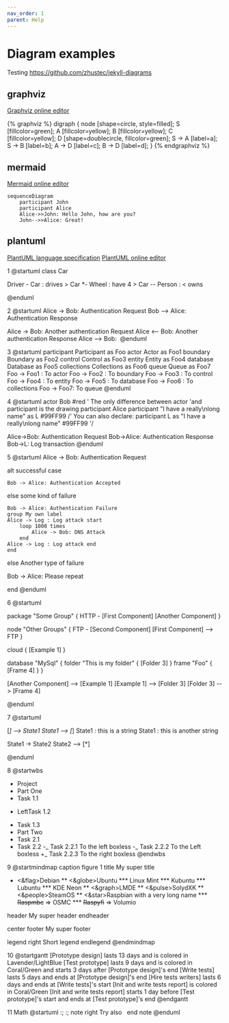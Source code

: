```yaml
---
nav_order: 1
parent: Help
---
```


# Diagram examples

Testing https://github.com/zhustec/jekyll-diagrams

## graphviz
[Graphviz online editor](http://magjac.com/graphviz-visual-editor/)

{% graphviz %}
digraph {
  node [shape=circle, style=filled];
  S [fillcolor=green];
  A [fillcolor=yellow];
  B [fillcolor=yellow];
  C [fillcolor=yellow];
  D [shape=doublecircle, fillcolor=green];
  S -> A [label=a];
  S -> B [label=b];
  A -> D [label=c];
  B -> D [label=d];
}
{% endgraphviz %}

## mermaid

[Mermaid online editor](https://mermaid-js.github.io/mermaid-live-editor/edit)

```mermaid!
sequenceDiagram
    participant John
    participant Alice
    Alice->>John: Hello John, how are you?
    John-->>Alice: Great!
```

## plantuml

[PlantUML language specification](https://plantuml.com/sitemap-language-specification)
[PlantUML online editor](http://www.plantuml.com/plantuml/uml)

1
@startuml
class Car

Driver - Car : drives >
Car *- Wheel : have 4 >
Car -- Person : < owns

@enduml

2
@startuml
Alice -> Bob: Authentication Request
Bob --> Alice: Authentication Response

Alice -> Bob: Another authentication Request
Alice <-- Bob: Another authentication Response
Alice --> Bob: <math>x = (-b+-sqrt(b^2-4ac))/(2a)</math>
@enduml

3
@startuml
participant Participant as Foo
actor       Actor       as Foo1
boundary    Boundary    as Foo2
control     Control     as Foo3
entity      Entity      as Foo4
database    Database    as Foo5
collections Collections as Foo6
queue       Queue       as Foo7
Foo -> Foo1 : To actor 
Foo -> Foo2 : To boundary
Foo -> Foo3 : To control
Foo -> Foo4 : To entity
Foo -> Foo5 : To database
Foo -> Foo6 : To collections
Foo -> Foo7: To queue
@enduml

4
@startuml
actor Bob #red
' The only difference between actor
'and participant is the drawing
participant Alice
participant "I have a really\nlong name" as L #99FF99
/' You can also declare:
   participant L as "I have a really\nlong name"  #99FF99
  '/

Alice->Bob: Authentication Request
Bob->Alice: Authentication Response
Bob->L: Log transaction
@enduml

5
@startuml
Alice -> Bob: Authentication Request

alt successful case

    Bob -> Alice: Authentication Accepted

else some kind of failure

    Bob -> Alice: Authentication Failure
    group My own label
    Alice -> Log : Log attack start
        loop 1000 times
            Alice -> Bob: DNS Attack
        end
    Alice -> Log : Log attack end
    end

else Another type of failure

   Bob -> Alice: Please repeat

end
@enduml

6
@startuml

package "Some Group" {
  HTTP - [First Component]
  [Another Component]
}

node "Other Groups" {
  FTP - [Second Component]
  [First Component] --> FTP
}

cloud {
  [Example 1]
}


database "MySql" {
  folder "This is my folder" {
    [Folder 3]
  }
  frame "Foo" {
    [Frame 4]
  }
}


[Another Component] --> [Example 1]
[Example 1] --> [Folder 3]
[Folder 3] --> [Frame 4]

@enduml

7
@startuml

[*] --> State1
State1 --> [*]
State1 : this is a string
State1 : this is another string

State1 -> State2
State2 --> [*]

@enduml

8
@startwbs
+ Project
 + Part One
  + Task 1.1
   - LeftTask 1.2
   + Task 1.3
  + Part Two
   + Task 2.1
   + Task 2.2
   -_ Task 2.2.1 To the left boxless
   -_ Task 2.2.2 To the Left boxless
   +_ Task 2.2.3 To the right boxless
@endwbs

9
@startmindmap
caption figure 1
title My super title

* <&flag>Debian
** <&globe>Ubuntu
*** Linux Mint
*** Kubuntu
*** Lubuntu
*** KDE Neon
** <&graph>LMDE
** <&pulse>SolydXK
** <&people>SteamOS
** <&star>Raspbian with a very long name
*** <s>Raspmbc</s> => OSMC
*** <s>Raspyfi</s> => Volumio

header
My super header
endheader

center footer My super footer

legend right
  Short
  legend
endlegend
@endmindmap

10
@startgantt
[Prototype design] lasts 13 days and is colored in Lavender/LightBlue
[Test prototype] lasts 9 days and is colored in Coral/Green and starts 3 days after [Prototype design]'s end
[Write tests] lasts 5 days and ends at [Prototype design]'s end
[Hire tests writers] lasts 6 days and ends at [Write tests]'s start
[Init and write tests report] is colored in Coral/Green
[Init and write tests report] starts 1 day before [Test prototype]'s start and ends at [Test prototype]'s end
@endgantt

11 Math
@startuml
:<math>int_0^1f(x)dx</math>;
:<math>x^2+y_1+z_12^34</math>;
note right
Try also
<math>d/dxf(x)=lim_(h->0)(f(x+h)-f(x))/h</math>
<math>P(y|bb"x") or f(bb"x")+epsilon</math>
end note
@enduml
